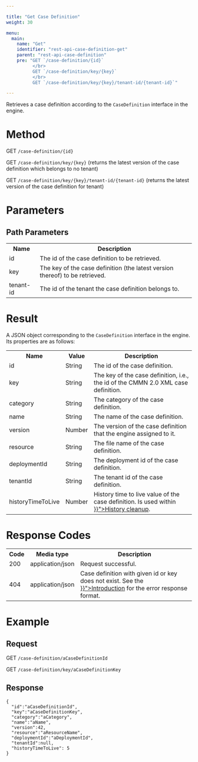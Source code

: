 ```yaml
---

title: "Get Case Definition"
weight: 30

menu:
  main:
    name: "Get"
    identifier: "rest-api-case-definition-get"
    parent: "rest-api-case-definition"
    pre: "GET `/case-definition/{id}`
          </br>
          GET `/case-definition/key/{key}`
          </br>
          GET `/case-definition/key/{key}/tenant-id/{tenant-id}`"

---
```



Retrieves a case definition according to the `CaseDefinition` interface in the engine.


# Method

GET `/case-definition/{id}`

GET `/case-definition/key/{key}` (returns the latest version of the case definition which belongs to no tenant)

GET `/case-definition/key/{key}/tenant-id/{tenant-id}` (returns the latest version of the case definition for tenant)


# Parameters

## Path Parameters

<table class="table table-striped">
  <tr>
    <th>Name</th>
    <th>Description</th>
  </tr>
  <tr>
    <td>id</td>
    <td>The id of the case definition to be retrieved.</td>
  </tr>
  <tr>
    <td>key</td>
    <td>The key of the case definition (the latest version thereof) to be retrieved.</td>
  </tr>
  <tr>
    <td>tenant-id</td>
    <td>The id of the tenant the case definition belongs to.</td>
  </tr>
</table>

# Result

A JSON object corresponding to the `CaseDefinition` interface in the engine.
Its properties are as follows:

<table class="table table-striped">
  <tr>
    <th>Name</th>
    <th>Value</th>
    <th>Description</th>
  </tr>
  <tr>
    <td>id</td>
    <td>String</td>
    <td>The id of the case definition.</td>
  </tr>
  <tr>
    <td>key</td>
    <td>String</td>
    <td>The key of the case definition, i.e., the id of the CMMN 2.0 XML case definition.</td>
  </tr>
  <tr>
    <td>category</td>
    <td>String</td>
    <td>The category of the case definition.</td>
  </tr>
  <tr>
    <td>name</td>
    <td>String</td>
    <td>The name of the case definition.</td>
  </tr>
  <tr>
    <td>version</td>
    <td>Number</td>
    <td>The version of the case definition that the engine assigned to it.</td>
  </tr>
  <tr>
    <td>resource</td>
    <td>String</td>
    <td>The file name of the case definition.</td>
  </tr>
  <tr>
    <td>deploymentId</td>
    <td>String</td>
    <td>The deployment id of the case definition.</td>
  </tr>
   <tr>
    <td>tenantId</td>
    <td>String</td>
    <td>The tenant id of the case definition.</td>
  </tr>
  <tr>
    <td>historyTimeToLive</td>
    <td>Number</td>
    <td>History time to live value of the case definition. Is used within <a href="{{< relref "user-guide/process-engine/history.md#history-cleanup">}}">History cleanup</a>.</td>
  </tr>
</table>


# Response Codes

<table class="table table-striped">
  <tr>
    <th>Code</th>
    <th>Media type</th>
    <th>Description</th>
  </tr>
  <tr>
    <td>200</td>
    <td>application/json</td>
    <td>Request successful.</td>
  </tr>
  <tr>
    <td>404</td>
    <td>application/json</td>
    <td>Case definition with given id or key does not exist. See the <a href="{{< relref "reference/rest/overview/_index.md#error-handling" >}}">Introduction</a> for the error response format.</td>
  </tr>
</table>


# Example

## Request

<!-- TODO: Insert a 'real' example -->
GET `/case-definition/aCaseDefinitionId`

GET `/case-definition/key/aCaseDefinitionKey`

## Response

    {
      "id":"aCaseDefinitionId",
      "key":"aCaseDefinitionKey",
      "category":"aCategory",
      "name":"aName",
      "version":42,
      "resource":"aResourceName",
      "deploymentId":"aDeploymentId",
      "tenantId":null,
      "historyTimeToLive": 5
    }
